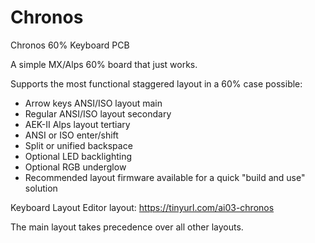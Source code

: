 # Chronos
Chronos 60% Keyboard PCB

A simple MX/Alps 60% board that just works.

Supports the most functional staggered layout in a 60% case possible:

 * Arrow keys ANSI/ISO layout main
 * Regular ANSI/ISO layout secondary
 * AEK-II Alps layout tertiary
 * ANSI or ISO enter/shift
 * Split or unified backspace
 * Optional LED backlighting
 * Optional RGB underglow
 * Recommended layout firmware available for a quick "build and use" solution

Keyboard Layout Editor layout: https://tinyurl.com/ai03-chronos

The main layout takes precedence over all other layouts. 